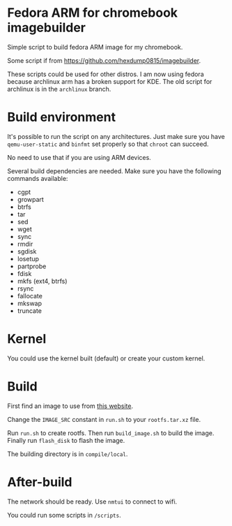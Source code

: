 # Fedora ARM for chromebook imagebuilder

Simple script to build fedora ARM image for my chromebook.

Some script if from https://github.com/hexdump0815/imagebuilder.

These scripts could be used for other distros. I am now using fedora because archlinux arm has a broken support for KDE. The old script for archlinux is in the `archlinux` branch.

# Build environment

It's possible to run the script on any architectures. Just make sure you have `qemu-user-static` and `binfmt` set properly so that `chroot` can succeed.

No need to use that if you are using ARM devices.

Several build dependencies are needed. Make sure you have the following commands available:

- cgpt
- growpart
- btrfs
- tar
- sed
- wget
- sync
- rmdir
- sgdisk
- losetup
- partprobe
- fdisk
- mkfs (ext4, btrfs)
- rsync
- fallocate
- mkswap
- truncate

# Kernel

You could use the kernel built (default) or create your custom kernel.

# Build

First find an image to use from [this website](https://images.linuxcontainers.org/images/fedora).

Change the `IMAGE_SRC` constant in `run.sh` to your `rootfs.tar.xz` file.

Run `run.sh` to create rootfs. Then run `build_image.sh` to build the image. Finally run `flash_disk` to flash the image.

The building directory is in `compile/local`.

# After-build

The network should be ready. Use `nmtui` to connect to wifi.

You could run some scripts in `/scripts`.
